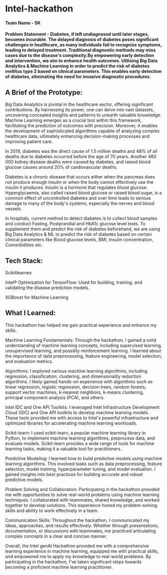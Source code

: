 # Intel-hackathon

#### Team Name - SK
#### Problem Statement - Diabetes, if left undiagnosed until later stages, becomes incurable. The delayed diagnosis of diabetes poses significant challenges in healthcare, as many individuals fail to recognize symptoms, leading to delayed treatment. Traditional diagnostic methods may miss cases due to the disease's complexity.By empowering early detection and intervention, we aim to enhance health outcomes. Utilising Big Data Analytics & Machine Learning in order to predict the risk of diabetes mellitus type 2 based on clinical parameters. This enables early detection of diabetes, eliminating the need for invasive diagnostic procedures. 

## A Brief of the Prototype: 

Big Data Analytics is pivotal in the healthcare sector, offering significant contributions. By harnessing its power, one can delve into vast datasets, uncovering concealed insights and patterns to unearth valuable knowledge. Machine Learning emerges as a crucial tool within this framework, facilitating the prediction of outcomes with precision. Moreover, it enables the development of sophisticated algorithms capable of analyzing complex healthcare data, ultimately enhancing decision-making processes and improving patient care. 

In 2019, diabetes was the direct cause of 1.5 million deaths and 48% of all deaths due to diabetes occurred before the age of 70 years. Another 460 000 kidney disease deaths were caused by diabetes, and raised blood glucose causes around 20% of cardiovascular deaths.

Diabetes is a chronic disease that occurs either when the pancreas does not produce enough insulin or when the body cannot effectively use the insulin it produces. Insulin is a hormone that regulates blood glucose. Hyperglycaemia, also called raised blood glucose or raised blood sugar, is a common effect of uncontrolled diabetes and over time leads to serious damage to many of the body's systems, especially the nerves and blood vessels.

In hospitals, current method to detect diabetes is to collect blood samples and conduct Fasting, Postprandial and HbA1c glucose level tests. To supplement them and predict the risk of diabetes beforehand, we are using Big Data Analytics & ML to predict the risk of diabetes based on certain clinical parameters like Blood glucose levels, BMI, Insulin concentration, Comorbidities etc.


  
  
## Tech Stack: 
   Scikitlearnex
   
   Intel® Optimization for TensorFlow: Used for building, training, and validating the disease prediction models.
   
   XGBoost for Machine Learning
   
## What I Learned:
   This hackathon has helped me gain practical experience and enhance my skills. 

Machine Learning Fundamentals: Through the hackathon, I gained a solid understanding of machine learning concepts, including supervised learning, unsupervised learning, and possibly reinforcement learning. I learned about the importance of data preprocessing, feature engineering, model selection, and evaluation metrics.

Algorithms: I explored various machine learning algorithms, including regression, classification, clustering, and dimensionality reduction algorithms. I likely gained hands-on experience with algorithms such as linear regression, logistic regression, decision trees, random forests, support vector machines, k-nearest neighbors, k-means clustering, principal component analysis (PCA), and others.

Intel IDC and One API Toolkits: I leveraged Intel Infrastructure Development Cloud (IDC) and One API toolkits to develop machine learning models. These tools provided me with access to Intel's powerful infrastructure and optimized libraries for accelerating machine learning workloads.

Scikit-learn: I used scikit-learn, a popular machine learning library in Python, to implement machine learning algorithms, preprocess data, and evaluate models. Scikit-learn provides a wide range of tools for machine learning tasks, making it a valuable tool for practitioners.

Predictive Modeling: I learned how to build predictive models using machine learning algorithms. This involved tasks such as data preprocessing, feature selection, model training, hyperparameter tuning, and model evaluation. I gained insights into best practices for building accurate and robust predictive models.

Problem Solving and Collaboration: Participating in the hackathon provided me with opportunities to solve real-world problems using machine learning techniques. I collaborated with teammates, shared knowledge, and worked together to develop solutions. This experience honed my problem-solving skills and ability to work effectively in a team.

Communication Skills: Throughout the hackathon, I communicated my ideas, approaches, and results effectively. Whether through presentations, documentation, or discussions with teammates, me practiced articulating complex concepts in a clear and concise manner.

Overall, the Intel genAI Hackathon provided me with a comprehensive learning experience in machine learning, equipped me with practical skills, and empowered me to apply my knowledge to real-world problems. By participating in the hackathon, I've taken significant steps towards becoming a proficient machine learning practitioner.
